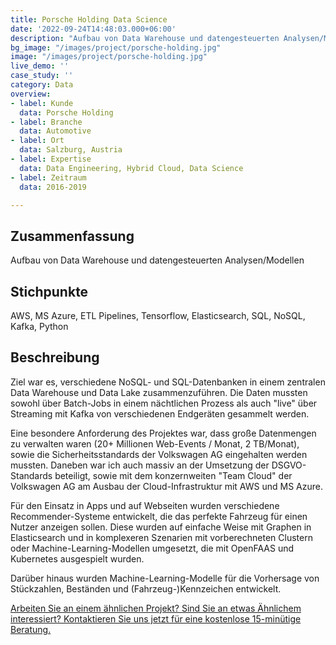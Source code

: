 ```yaml
---
title: Porsche Holding Data Science
date: '2022-09-24T14:48:03.000+06:00'
description: "Aufbau von Data Warehouse und datengesteuerten Analysen/Modellen"
bg_image: "/images/project/porsche-holding.jpg"
image: "/images/project/porsche-holding.jpg"
live_demo: ''
case_study: ''
category: Data
overview:
- label: Kunde
  data: Porsche Holding
- label: Branche
  data: Automotive
- label: Ort
  data: Salzburg, Austria
- label: Expertise
  data: Data Engineering, Hybrid Cloud, Data Science
- label: Zeitraum
  data: 2016-2019

---
```


## Zusammenfassung

Aufbau von Data Warehouse und datengesteuerten Analysen/Modellen

## Stichpunkte

AWS, MS Azure, ETL Pipelines, Tensorflow, Elasticsearch, SQL, NoSQL, Kafka, Python

## Beschreibung

Ziel war es, verschiedene NoSQL- und SQL-Datenbanken in einem zentralen Data Warehouse und Data Lake zusammenzuführen. 
Die Daten mussten sowohl über Batch-Jobs in einem nächtlichen Prozess als auch "live" über Streaming mit Kafka von verschiedenen Endgeräten gesammelt werden. 

Eine besondere Anforderung des Projektes war, dass große Datenmengen zu verwalten waren (20+ Millionen Web-Events / Monat, 2 TB/Monat), sowie die Sicherheitsstandards der Volkswagen AG eingehalten werden mussten. Daneben war ich auch massiv an der Umsetzung der DSGVO-Standards beteiligt, sowie mit dem konzernweiten "Team Cloud" der Volkswagen AG am Ausbau der Cloud-Infrastruktur mit AWS und MS Azure. 

Für den Einsatz in Apps und auf Webseiten wurden verschiedene Recommender-Systeme entwickelt, die das perfekte Fahrzeug für einen Nutzer anzeigen sollen. Diese wurden auf einfache Weise mit Graphen in Elasticsearch und in komplexeren Szenarien mit vorberechneten Clustern oder Machine-Learning-Modellen umgesetzt, die mit OpenFAAS und Kubernetes ausgespielt wurden. 

Darüber hinaus wurden Machine-Learning-Modelle für die Vorhersage von Stückzahlen, Beständen und (Fahrzeug-)Kennzeichen entwickelt.

[Arbeiten Sie an einem ähnlichen Projekt? Sind Sie an etwas Ähnlichem interessiert? Kontaktieren Sie uns jetzt für eine kostenlose 15-minütige Beratung.](/de/contact/)
